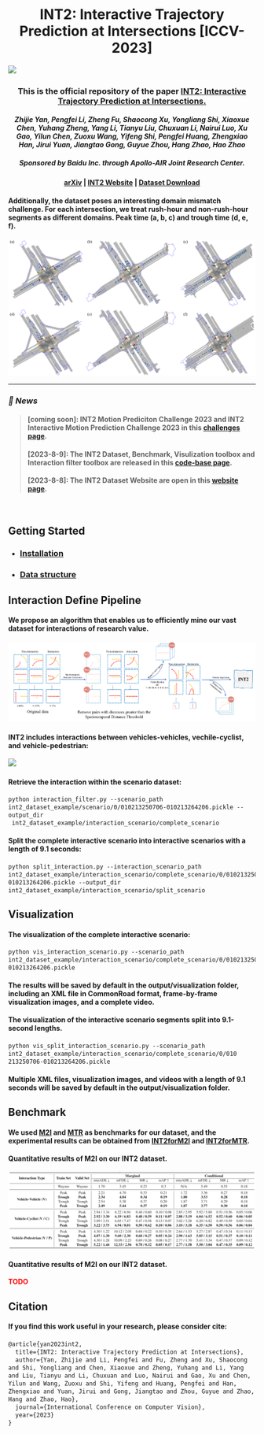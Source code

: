 <h1 align="center">INT2: Interactive Trajectory Prediction at Intersections [ICCV-2023]</h1>

<a align="docs/images/pic1.png"><img src="docs/images/pic1.png"></a>


<h3 align="center">This is the official repository of the paper <a href='"https://arxiv.org'>INT2: Interactive Trajectory Prediction at Intersections.</a></h3>

<h4 align="center"><em>Zhijie Yan, Pengfei Li, Zheng Fu, Shaocong Xu, Yongliang Shi, Xiaoxue Chen, Yuhang Zheng, Yang Li, Tianyu Liu, Chuxuan Li, Nairui Luo, Xu Gao, Yilun Chen, Zuoxu Wang, Yifeng Shi, Pengfei Huang, Zhengxiao Han, Jirui Yuan, Jiangtao Gong, Guyue Zhou, Hang Zhao, Hao Zhao</em></h4>

<h5 align="center">Sponsored by Baidu Inc. through Apollo-AIR Joint Research Center.</h5>

<h4 align="center">
<a href='https://arxiv.org'>arXiv</a> | <a href='https://int2.cn'>INT2 Website</a> | <a href='https://int2.cn/download'>Dataset Download</a>
</h4>

<h4 align='left'>Additionally, the dataset poses an interesting domain mismatch challenge. For each intersection, we treat rush-hour and
non-rush-hour segments as different domains. Peak time (a, b, c) and trough time (d, e, f).</h4>
<a align='center'><img src='docs/images/teaser.png'></a>


<br>
<hr>

<h3><strong><i>🚀 News</i></strong></h3>

><h4>[coming soon]: INT2 Motion Prediciton Challenge 2023 and INT2 Interactive Motion Prediction Challenge 2023 in this <a href="https://int2.cn/challenges">challenges page</a>.</h4>
>
><h4>[2023-8-9]: The INT2 Dataset, Benchmark, Visulization toolbox and Interaction filter toolbox are released in this <a href="https://github.com/AIR-DISCOVER/INT2">code-base page</a>.</h4>
>
><h4>[2023-8-8]: The INT2 Dataset Website are open in this <a href="https://int2.cn">website page</a>.</h4>
> 
<br>

## Getting Started

- <h3><strong><a href='docs/INSTALL.md'>Installation</a></strong></h3>
- <h3><strong><a href='docs/DATA_STRUCTURE.md'>Data structure</a></strong></h3> 



## Interaction Define Pipeline
<h4 align='left'>We propose an algorithm that enables us to efficiently mine our vast dataset for interactions of research value.</h4>
<a align="center"><img src="docs/images/main.png"></a>

<h4 align='left'>INT2 includes interactions between vehicles-vehicles, vechile-cyclist, and vehicle-pedestrian:</h4>
<a align='center'><img src='docs/images/interactions_data_examples.png'></a>

<h4 align='left'>Retrieve the interaction within the scenario dataset:</h4>

```
python interaction_filter.py --scenario_path int2_dataset_example/scenario/0/010213250706-010213264206.pickle --output_dir
 int2_dataset_example/interaction_scenario/complete_scenario
```

<h4 align='left'>Split the complete interactive scenario into interactive scenarios with a length of 9.1 seconds:</h4>

```
python split_interaction.py --interaction_scenario_path int2_dataset_example/interaction_scenario/complete_scenario/0/010213250706-010213264206.pickle --output_dir int2_dataset_example/interaction_scenario/split_scenario
```

## Visualization
<h4 align='left'>The visualization of the complete interactive scenario:</h4>

```
python vis_interaction_scenario.py --scenario_path int2_dataset_example/interaction_scenario/complete_scenario/0/010213250706-010213264206.pickle
```

<h4 align='left'>The results will be saved by default in the output/visualization folder, including an XML file in CommonRoad format, frame-by-frame visualization images, and a complete video.</h4>

<h4 align='left'>The visualization of the interactive scenario segments split into 9.1-second lengths.</h4>

```
python vis_split_interaction_scenario.py --scenario_path int2_dataset_example/interaction_scenario/complete_scenario/0/010
213250706-010213264206.pickle
```

<h4 align='left'>Multiple XML files, visualization images, and videos with a length of 9.1 seconds will be saved by default in the output/visualization folder.</h4>

## Benchmark
<h4 align='left'>We used <a href="https://github.com/Tsinghua-MARS-Lab/M2I">M2I</a> and <a href="https://github.com/sshaoshuai/MTR">MTR</a> as benchmarks for our dataset, and the experimental results can be obtained from <a href="https://github.com/BJHYZJ/INT2forM2I">INT2forM2I</a> and <a href="https://github.com/BJHYZJ/INT2forMTR">INT2forMTR</a>.</h4>


<h4 align='left'>Quantitative results of M2I on our INT2 dataset.</h4>
<a align='center'><img src='docs/images/M2I_result.png'></a>

<h4 align='left'>Quantitative results of M2I on our INT2 dataset.</h4>
<a align='center' style="color:red;"><strong>TODO</strong></a>

## Citation
<h4 align='left'>If you find this work useful in your research, please consider cite:</h4>

```
@article{yan2023int2,
  title={INT2: Interactive Trajectory Prediction at Intersections},
  author={Yan, Zhijie and Li, Pengfei and Fu, Zheng and Xu, Shaocong and Shi, Yongliang and Chen, Xiaoxue and Zheng, Yuhang and Li, Yang and Liu, Tianyu and Li, Chuxuan and Luo, Nairui and Gao, Xu and Chen, Yilun and Wang, Zuoxu and Shi, Yifeng and Huang, Pengfei and Han, Zhengxiao and Yuan, Jirui and Gong, Jiangtao and Zhou, Guyue and Zhao, Hang and Zhao, Hao},
  journal={International Conference on Computer Vision},
  year={2023}
}
```
